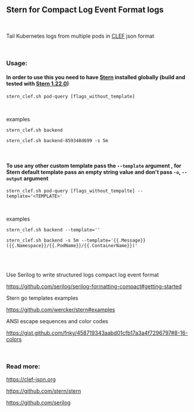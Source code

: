 ## Stern for Compact Log Event Format logs

<br/>

Tail Kubernetes logs from multiple pods in [CLEF](https://clef-json.org) json format


<br/>

### Usage:


#### In order to use this you need to have [Stern](https://github.com/stern/stern) installed globally (build and tested with [Stern 1.22.0](https://github.com/stern/stern/releases/tag/v1.22.0))

```
stern_clef.sh pod-query [flags_without_template]
```

<br/>

examples

```
stern_clef.sh backend
```

```
stern_clef.sh backend-859348d699 -s 5m
```

<br/>

#### To use any other custom template pass the `--template` argument , for Stern default template pass an empty string value and don't pass `-o`, `--output` argument



```
stern_clef.sh pod-query [flags_without_tempalte] --template='<TEMPLATE>'
```


<br/>

examples

```
stern_clef.sh backend --template=''
```

```
stern_clef.sh backend -s 5m --template='{{.Message}} ({{.Namespace}}/{{.PodName}}/{{.ContainerName}})'
```

<br/><br/>

Use Serilog to write structured logs compact log event format

https://github.com/serilog/serilog-formatting-compact#getting-started

Stern go templates examples

https://github.com/wercker/stern#examples

ANSI escape sequences and color codes

https://gist.github.com/fnky/458719343aabd01cfb17a3a4f7296797#8-16-colors

<br/>

### Read more:

https://clef-json.org

https://github.com/stern/stern

https://github.com/serilog
